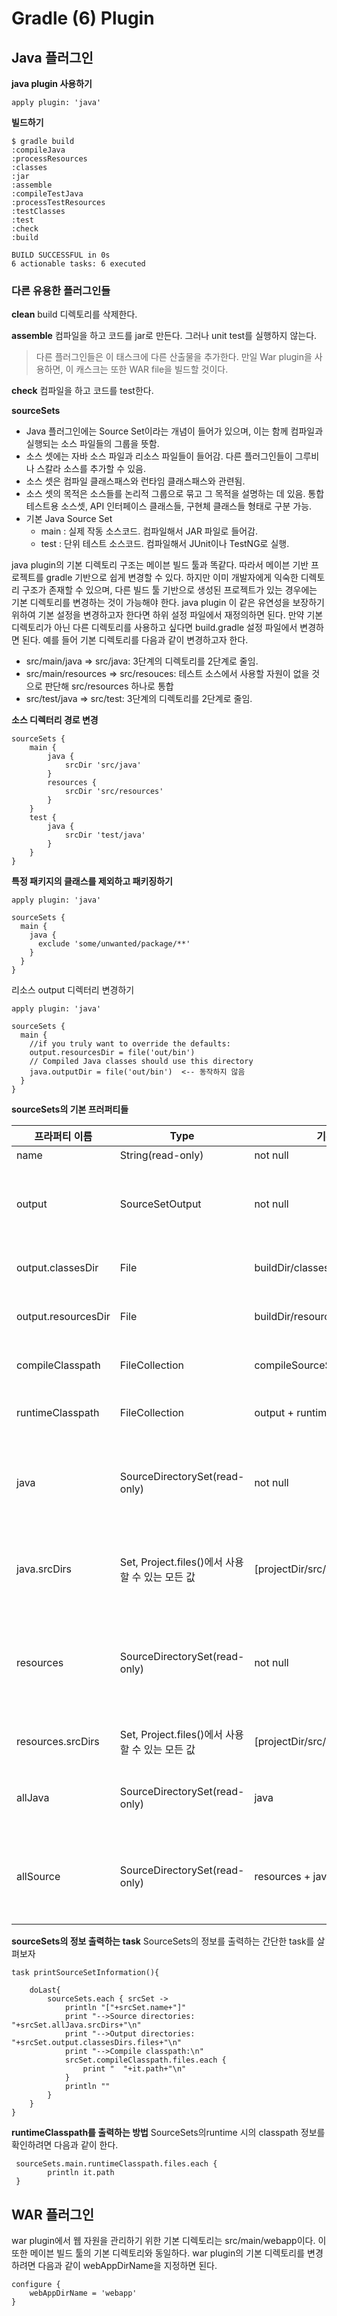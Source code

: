 # Gradle (6)  Plugin

## Java 플러그인 

**java plugin 사용하기**
```shell
apply plugin: 'java'
```
**빌드하기**
```shell
$ gradle build
:compileJava
:processResources
:classes
:jar
:assemble
:compileTestJava
:processTestResources
:testClasses
:test
:check
:build

BUILD SUCCESSFUL in 0s
6 actionable tasks: 6 executed
```

### 다른 유용한 플러그인들 
**clean**
build 디렉토리를 삭제한다.


**assemble**
컴파일을 하고 코드를 jar로 만든다.   그러나 unit test를 실행하지 않는다.

> 다른 플러그인들은 이 태스크에 다른 산출물을 추가한다. 만일 War plugin을 사용하면, 이 캐스크는 또한 WAR file을 빌드할 것이다. 


**check**
컴파일을 하고 코드를 test한다.


**sourceSets**


* Java 플러그인에는 Source Set이라는 개념이 들어가 있으며, 이는 함께 컴파일과 실행되는 소스 파일들의 그룹을 뜻함.
* 소스 셋에는 자바 소스 파일과 리소스 파일들이 들어감. 다른 플러그인들이 그루비나 스칼라 소스를 추가할 수 있음.
* 소스 셋은 컴파일 클래스패스와 런타임 클래스패스와 관련됨.
* 소스 셋의 목적은 소스들를 논리적 그룹으로 묶고 그 목적을 설명하는 데 있음. 통합 테스트용 소스셋, API 인터페이스 클래스들, 구현체 클래스들 형태로 구분 가능.
* 기본 Java Source Set 
  *  main : 실제 작동 소스코드. 컴파일해서 JAR 파일로 들어감.
  *  test : 단위 테스트 소스코드. 컴파일해서 JUnit이나 TestNG로 실행.


java plugin의 기본 디렉토리 구조는 메이븐 빌드 툴과 똑같다. 따라서 메이븐 기반 프로젝트를 gradle 기반으로 쉽게 변경할 수 있다. 하지만 이미 개발자에게 익숙한 디렉토리 구조가 존재할 수 있으며, 다른 빌드 툴 기반으로 생성된 프로젝트가 있는 경우에는 기본 디렉토리를 변경하는 것이 가능해야 한다. java plugin 이 같은 유연성을 보장하기 위하여 기본 설정을 변경하고자 한다면 하위 설정 파일에서 재정의하면 된다. 
만약 기본 디렉토리가 아닌 다른 디렉토리를 사용하고 싶다면 build.gradle 설정 파일에서 변경하면 된다. 예를 들어 기본 디렉토리를 다음과 같이 변경하고자 한다.


* src/main/java =\> src/java: 3단계의 디렉토리를 2단계로 줄임.
* src/main/resources =\> src/resouces: 테스트 소스에서 사용할 자원이 없을 것으로 판단해 src/resources 하나로 통합
* src/test/java =\> src/test: 3단계의 디렉토리를 2단계로 줄임.

**소스 디렉터리 경로 변경**

```shell
sourceSets {
    main {
        java {
            srcDir 'src/java'
        }
        resources {
            srcDir 'src/resources'
        }
    }
    test {
        java {
            srcDir 'test/java'
        }
    }
}
```

**특정 패키지의 클래스를 제외하고 패키징하기**
```shell
apply plugin: 'java'

sourceSets {
  main {
    java {
      exclude 'some/unwanted/package/**'
    }
  }
}
```
리소스 output 디렉터리 변경하기
```shell
apply plugin: 'java'

sourceSets {
  main {
    //if you truly want to override the defaults:
    output.resourcesDir = file('out/bin')
    // Compiled Java classes should use this directory
    java.outputDir = file('out/bin')  <-- 동작하지 않음
  }
}
```
**sourceSets의 기본 프러퍼티들**


| 프라퍼티 이름 | Type|	기본값	| 설명 |
|---|----|----|----| 
| name	 | String(read-only) | 	not null | 	소스셋 이름 | 
| output | 	SourceSetOutput	 | not null | 	소스셋의 출력 디렉토리. 컴파일된 클래스와 리소스를 저장할 곳 | 
| output.classesDir | 	File | 	buildDir/classes/name | 	소스셋의 클래스를 생성할 디렉토리 | 
| output.resourcesDir | 	File	 | buildDir/resources/name	 | 소스셋의 리소스를 생성할 디렉토리 | 
| compileClasspath |	FileCollection	 |compileSourceSet configuration |	소스를 컴파일할 때 사용할 클래스패스 |
| runtimeClasspath |	FileCollection	 |output + runtimeSourceSet |configuration	클래스 실행시의 클래스패스 |
| java |	SourceDirectorySet(read-only)	 | not null	 |소스셋의 자바 소스파일들. *.java 파일만 포함호며 그 외 파일은 제외된다. |
| java.srcDirs |	Set<File>, Project.files()에서 사용할 수 있는 모든 값 |	[projectDir/src/name/java]	 | 자바 소스 파일을 포함하고 있는 소스 디렉토리들,srcDir()로 추가가능 |
| resources	 | SourceDirectorySet(read-only)	 |not null |	소스셋의 리소스들. *.java 파일은 제외된다. 플러그인에 때라 제외되는 목록이 추가된다.  |
| resources.srcDirs	 |Set<File>, Project.files()에서 사용할 수 있는 모든 값	 |[projectDir/src/name/resources]	 |리소스를 포함하고 있는 소스 디렉토리들 |
| allJava	 | SourceDirectorySet(read-only)	 |java	 |모든 *.java 파일들. 플러그인에 따라 더 추가 될 수 있음 |
| allSource	 | SourceDirectorySet(read-only) |	resources + java |	모든 소스 파일들(리소스 + *.java). 플러그인에 따라 더 추가 될 수 있음. |







**sourceSets의 정보 출력하는 task**
SourceSets의 정보를 출력하는 간단한 task를  살펴보자


```shell
task printSourceSetInformation(){

    doLast{
        sourceSets.each { srcSet ->
            println "["+srcSet.name+"]"
            print "-->Source directories: "+srcSet.allJava.srcDirs+"\n"
            print "-->Output directories: "+srcSet.output.classesDirs.files+"\n"
            print "-->Compile classpath:\n"
            srcSet.compileClasspath.files.each {
                print "  "+it.path+"\n"
            }
            println ""
        }
    }
}
```


**runtimeClasspath를 출력하는 방법**
SourceSets의runtime 시의 classpath 정보를 확인하려면 다음과 같이 한다.

```shell
 sourceSets.main.runtimeClasspath.files.each {
        println it.path
 }
```

## WAR 플러그인
war plugin에서 웹 자원을 관리하기 위한 기본 디렉토리는 src/main/webapp이다. 이 또한 메이븐 빌드 툴의 기본 디렉토리와 동일하다. war plugin의 기본 디렉토리를 변경하려면 다음과 같이 webAppDirName을 지정하면 된다.

```shell
configure {
    webAppDirName = 'webapp'   
}
```

